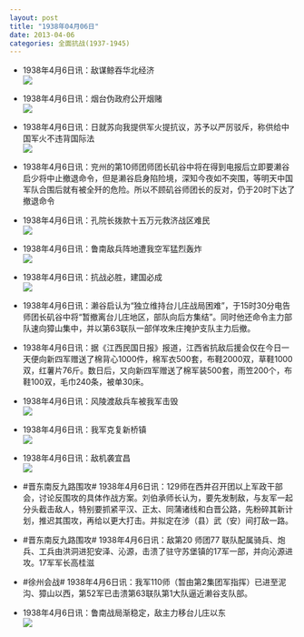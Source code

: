 ```yaml
---
layout: post
title: "1938年04月06日"
date: 2013-04-06
categories: 全面抗战(1937-1945)
---
```


<meta name="referrer" content="no-referrer" />

- 1938年4月6日讯：敌谋鲸吞华北经济 <br/><img src="https://ww2.sinaimg.cn/large/aca367d8jw1e3g90bp4gxj.jpg" />

- 1938年4月6日讯：烟台伪政府公开烟赌 <br/><img src="https://ww3.sinaimg.cn/large/aca367d8jw1e3g79y4bqsj.jpg" />

- 1938年4月6日讯：日就苏向我提供军火提抗议，苏予以严厉驳斥，称供给中国军火不违背国际法 <br/><img src="https://ww1.sinaimg.cn/large/aca367d8jw1e3g5jh82whj.jpg" />

- 1938年4月6日讯：兖州的第10师团师团长矶谷中将在得到电报后立即要濑谷启少将中止撤退命令，但是濑谷启身陷险境，深知今夜如不突围，等明天中国军队合围后就有被全歼的危险。所以不顾矶谷师团长的反对，仍于20时下达了撤退命令 

- 1938年4月6日讯：孔院长拨款十五万元救济战区难民 <br/><img src="https://ww4.sinaimg.cn/large/aca367d8jw1e3g3su61k7j.jpg" />

- 1938年4月6日讯：鲁南敌兵阵地遭我空军猛烈轰炸 <br/><img src="https://ww2.sinaimg.cn/large/aca367d8jw1e3g0c0jx6aj.jpg" />

- 1938年4月6日讯：抗战必胜，建国必成 <br/><img src="https://ww3.sinaimg.cn/large/aca367d8jw1e3fylkx54fj.jpg" />

- 1938年4月6日讯：濑谷启认为“独立维持台儿庄战局困难”，于15时30分电告师团长矶谷中将“暂撤离台儿庄地区，部队向后方集结”。同时他还命令主力部队速向獐山集中，并以第63联队一部佯攻朱庄掩护支队主力后撤。 

- 1938年4月6日讯：据《江西民国日报》报道，江西省抗敌后援会仅在今日一天便向新四军赠送了棉背心1000件，棉军衣500套，布鞋2000双，草鞋1000双，红薯片76斤。数日后，又向新四军赠送了棉军装500套，雨笠200个，布鞋100双，毛巾240条，被单30床。 

- 1938年4月6日讯：风陵渡敌兵车被我军击毁 <br/><img src="https://ww2.sinaimg.cn/large/aca367d8jw1e3fteaxrqjj.jpg" />

- 1938年4月6日讯：我军克复新桥镇 <br/><img src="https://ww2.sinaimg.cn/large/aca367d8jw1e3frnvw6c1j.jpg" />

- 1938年4月6日讯：敌机袭宜昌 <br/><img src="https://ww2.sinaimg.cn/large/aca367d8jw1e3fpxhv357j.jpg" />

- #晋东南反九路围攻# 1938年4月6日讯：129师在西井召开团以上军政干部会，讨论反围攻的具体作战方案。刘伯承师长认为，要先发制敌，与友军一起分头截击敌人，特别要抓紧平汉、正太、同蒲诸线和白晋公路，先粉碎其新计划，推迟其围攻，再给以更大打击。并拟定在涉（县）武（安）间打敌一路。 

- #晋东南反九路围攻# 1938年4月6日讯：敌第20 师团77 联队配属骑兵、炮兵、工兵由洪洞进犯安泽、沁源，击溃了驻守苏堡镇的17军一部，并向沁源进攻。17军军长高桂滋 

- #徐州会战# 1938年4月6日讯：我军110师（暂由第2集团军指挥）已进至泥沟、獐山以西，第52军已击溃第63联队第1大队逼近濑谷支队部。 

- 1938年4月6日讯：鲁南战局渐稳定，敌主力移台儿庄以东 <br/><img src="https://ww1.sinaimg.cn/large/aca367d8jw1e3fizr8381j.jpg" />

